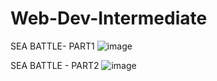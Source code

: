 # Web-Dev-Intermediate

SEA BATTLE- PART1
![image](https://user-images.githubusercontent.com/117738625/224988384-d4025289-d714-40f4-9058-8d17fa18477f.png)

SEA BATTLE - PART2
![image](https://user-images.githubusercontent.com/117738625/225082915-07f22af0-7635-44ce-b07b-2eaf4aca29d5.png)





